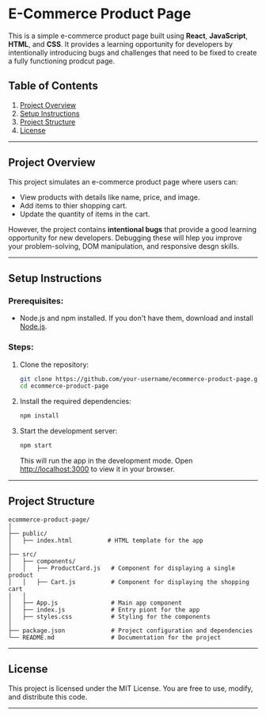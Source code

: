 # E-Commerce Product Page

This is a simple e-commerce product page built using **React**, **JavaScript**, **HTML**, and **CSS**. It provides a learning opportunity for developers by intentionally introducing bugs and challenges that need to be fixed to create a fully functioning prodcut page.

## Table of Contents
1. [Project Overview](#project-overview)
2. [Setup Instructions](#setup-instructions)
3. [Project Structure](#project-structure)
4. [License](#license)

---

## Project Overview

This project simulates an e-commerce product page where users can:
- View products with details like name, price, and image.
- Add items to thier shopping cart.
- Update the quantity of items in the cart.
  
However, the project contains **intentional bugs** that provide a good learning opportunity for new developers. Debugging these will hlep you improve your problem-solving, DOM manipulation, and responsive desgn skills.

---

## Setup Instructions

### Prerequisites:
- Node.js and npm installed. If you don't have them, download and install [Node.js](https://nodejs.org/).

### Steps:

1. Clone the repository:
    ```bash
    git clone https://github.com/your-username/ecommerce-product-page.git
    cd ecommerce-product-page
    ```

2. Install the required dependencies:
    ```bash
    npm install
    ```

3. Start the development server:
    ```bash
    npm start
    ```
    This will run the app in the development mode. Open [http://localhost:3000](http://localhost:3000) to view it in your browser.

---

## Project Structure

```plaintext
ecommerce-product-page/
│
├── public/
│   ├── index.html          # HTML template for the app
│
├── src/
│   ├── components/
│   │   ├── ProductCard.js   # Component for displaying a single product
│   │   ├── Cart.js          # Component for displaying the shopping cart
│   │
│   ├── App.js               # Main app component
│   ├── index.js             # Entry piont for the app
│   ├── styles.css           # Styling for the components
│
├── package.json             # Project configuration and dependencies
└── README.md                # Documentation for the project

```
---

## License

This project is licensed under the MIT License. You are free to use, modify, and distribute this code.

---